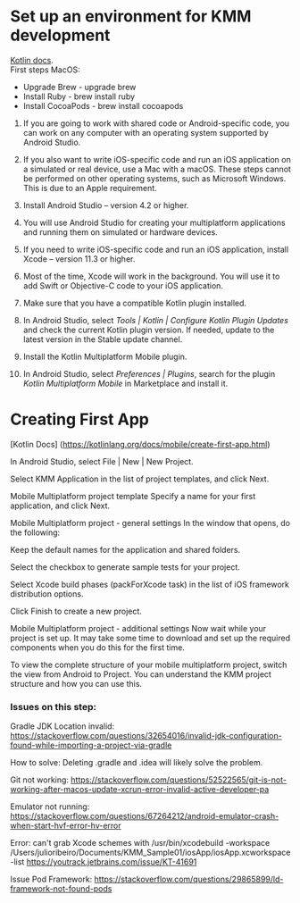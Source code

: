 # Set up an environment for KMM development
[Kotlin docs](https://kotlinlang.org/docs/mobile/setup.html).  
First steps MacOS:
 
* Upgrade Brew - upgrade brew
* Install Ruby - brew install ruby
* Install CocoaPods - brew install cocoapods


1. If you are going to work with shared code or Android-specific code, you can work on any computer with an operating system supported by Android Studio.
1. If you also want to write iOS-specific code and run an iOS application on a simulated or real device, use a Mac with a macOS. These steps cannot be performed on other operating systems, such as Microsoft Windows. This is due to an Apple requirement.

1. Install Android Studio – version 4.2 or higher.
1. You will use Android Studio for creating your multiplatform applications and running them on simulated or hardware devices.

1. If you need to write iOS-specific code and run an iOS application, install Xcode – version 11.3 or higher.
1. Most of the time, Xcode will work in the background. You will use it to add Swift or Objective-C code to your iOS application.

1. Make sure that you have a compatible Kotlin plugin installed.
1. In Android Studio, select _Tools | Kotlin | Configure Kotlin Plugin Updates_ and check the current Kotlin plugin version. If needed, update to the latest version in the Stable update channel.

1. Install the Kotlin Multiplatform Mobile plugin.
1. In Android Studio, select _Preferences | Plugins_, search for the plugin _Kotlin Multiplatform Mobile_ in Marketplace and install it.


# Creating First App
[Kotlin Docs] (https://kotlinlang.org/docs/mobile/create-first-app.html)


In Android Studio, select File | New | New Project.

Select KMM Application in the list of project templates, and click Next.

Mobile Multiplatform project template
Specify a name for your first application, and click Next.

Mobile Multiplatform project - general settings
In the window that opens, do the following:

Keep the default names for the application and shared folders.

Select the checkbox to generate sample tests for your project.

Select Xcode build phases (packForXcode task) in the list of iOS framework distribution options.

Click Finish to create a new project.

Mobile Multiplatform project - additional settings
Now wait while your project is set up. It may take some time to download and set up the required components when you do this for the first time.

To view the complete structure of your mobile multiplatform project, switch the view from Android to Project. You can understand the KMM project structure and how you can use this.

### Issues on this step:
Gradle JDK Location invalid: https://stackoverflow.com/questions/32654016/invalid-jdk-configuration-found-while-importing-a-project-via-gradle

How to solve: Deleting .gradle and .idea will likely solve the problem.

Git not working:
https://stackoverflow.com/questions/52522565/git-is-not-working-after-macos-update-xcrun-error-invalid-active-developer-pa

Emulator not running: https://stackoverflow.com/questions/67264212/android-emulator-crash-when-start-hvf-error-hv-error

Error: can't grab Xcode schemes with /usr/bin/xcodebuild -workspace /Users/julioribeiro/Documents/KMM_Sample01/iosApp/iosApp.xcworkspace -list
https://youtrack.jetbrains.com/issue/KT-41691



Issue Pod Framework:
https://stackoverflow.com/questions/29865899/ld-framework-not-found-pods
